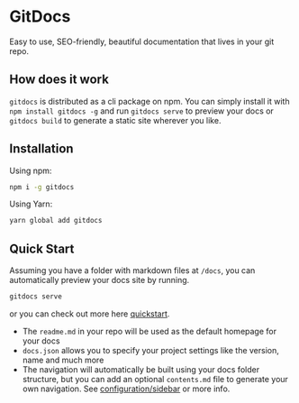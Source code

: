 # GitDocs

Easy to use, SEO-friendly, beautiful documentation that lives in your git repo.

## How does it work

`gitdocs` is distributed as a cli package on npm. You can simply install it with `npm install gitdocs -g` and run `gitdocs serve` to preview your docs or `gitdocs build` to generate a static site wherever you like.

## Installation

Using npm:

```bash
npm i -g gitdocs
```

Using Yarn:

```bash
yarn global add gitdocs
```

## Quick Start

Assuming you have a folder with markdown files at `/docs`, you can automatically preview your docs site by running.

```bash
gitdocs serve
```

or you can check out more here [quickstart](/quickstart).

- The `readme.md` in your repo will be used as the default homepage for your docs
- `docs.json` allows you to specify your project settings like the version, name and much more
- The navigation will automatically be built using your docs folder structure, but you can add an optional `contents.md` file to generate your own navigation. See [configuration/sidebar](/configuration/sidebar.md) or more info.
